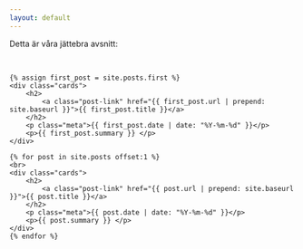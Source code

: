 ```yaml
---
layout: default
---
```

<p>Detta är våra jättebra avsnitt:</p>
<br>

<div class="card-grid">
<!--     -->
    
    {% assign first_post = site.posts.first %}
    <div class="cards">
        <h2>
            <a class="post-link" href="{{ first_post.url | prepend: site.baseurl }}">{{ first_post.title }}</a>
        </h2>
        <p class="meta">{{ first_post.date | date: "%Y-%m-%d" }}</p>
        <p>{{ first_post.summary }} </p>
    </div>
     
    {% for post in site.posts offset:1 %}
    <br>
    <div class="cards">
        <h2>
            <a class="post-link" href="{{ post.url | prepend: site.baseurl }}">{{ post.title }}</a>
        </h2>
        <p class="meta">{{ post.date | date: "%Y-%m-%d" }}</p>
        <p>{{ post.summary }} </p>
    </div>
    {% endfor %}
    
</div>

<div class="container center-content extra-padding">
</div>
